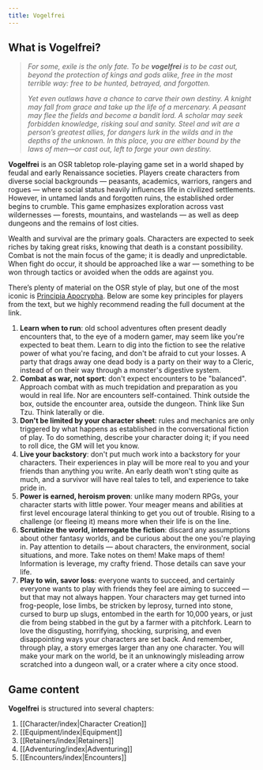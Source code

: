 ```yaml
---
title: Vogelfrei
---
```

## What is Vogelfrei?

>
> *For some, exile is the only fate. To be **vogelfrei** is to be cast out, beyond the protection of kings and gods alike, free in the most terrible way: free to be hunted, betrayed, and forgotten.*
> 
> *Yet even outlaws have a chance to carve their own destiny. A knight may fall from grace and take up the life of a mercenary. A peasant may flee the fields and become a bandit lord. A scholar may seek forbidden knowledge, risking soul and sanity. Steel and wit are a person’s greatest allies, for dangers lurk in the wilds and in the depths of the unknown. In this place, you are either bound by the laws of men—or cast out, left to forge your own destiny.*

**Vogelfrei** is an OSR tabletop role-playing game set in a world shaped by feudal and early Renaissance societies. Players create characters from diverse social backgrounds — peasants, academics, warriors, rangers and rogues — where social status heavily influences life in civilized settlements. However, in untamed lands and forgotten ruins, the established order begins to crumble. This game emphasizes exploration across vast wildernesses — forests, mountains, and wastelands — as well as deep dungeons and the remains of lost cities.

Wealth and survival are the primary goals. Characters are expected to seek riches by taking great risks, knowing that death is a constant possibility. Combat is not the main focus of the game; it is deadly and unpredictable. When fight do occur, it should be approached like a war — something to be won through tactics or avoided when the odds are against you.

There’s plenty of material on the OSR style of play, but one of the most iconic is [Principia Apocrypha](https://lithyscaphe.blogspot.com/p/principia-apocrypha.html). Below are some key principles for players from the text, but we highly recommend reading the full document at the link.

1. **Learn when to run**: old school adventures often present deadly encounters that, to the eye of a modern gamer, may seem like you're expected to beat them. Learn to dig into the fiction to see the relative power of what you're facing, and don't be afraid to cut your losses. A party that drags away one dead body is a party on their way to a Cleric, instead of on their way through a monster's digestive system.
2. **Combat as war, not sport**: don't expect encounters to be "balanced". Approach combat with as much trepidation and preparation as you would in real life. Nor are encounters self-contained. Think outside the box, outside the encounter area, outside the dungeon. Think like Sun Tzu. Think laterally or die.
3. **Don't be limited by your character sheet**: rules and mechanics are only triggered by what happens as established in the conversational fiction of play. To do something, describe your character doing it; if you need to roll dice, the GM will let you know. 
4. **Live your backstory**: don't put much work into a backstory for your characters. Their experiences in play will be more real to you and your friends than anything you write. An early death won't sting quite as much, and a survivor will have real tales to tell, and experience to take pride in. 
5. **Power is earned, heroism proven**: unlike many modern RPGs, your character starts with little power. Your meager means and abilities at first level encourage lateral thinking to get you out of trouble. Rising to a challenge (or fleeing it) means more when their life is on the line. 
6. **Scrutinize the world, interrogate the fiction**: discard any assumptions about other fantasy worlds, and be curious about the one you're playing in. Pay attention to details — about characters, the environment, social situations, and more. Take notes on them! Make maps of them! Information is leverage, my crafty friend. Those details can save your life.
7. **Play to win, savor loss**: everyone wants to succeed, and certainly everyone wants to play with friends they feel are aiming to succeed — but that may not always happen. Your characters may get turned into frog-people, lose limbs, be stricken by leprosy, turned into stone, cursed to burp up slugs, entombed in the earth for 10,000 years, or just die from being stabbed in the gut by a farmer with a pitchfork. Learn to love the disgusting, horrifying, shocking, surprising, and even disappointing ways your characters are set back. And remember, through play, a story emerges larger than any one character. You will make your mark on the world, be it an unknowingly misleading arrow scratched into a dungeon wall, or a crater where a city once stood.

## Game content

**Vogelfrei** is structured into several chapters:
1. [[Character/index|Character Creation]]
2. [[Equipment/index|Equipment]]
3. [[Retainers/index|Retainers]]
4. [[Adventuring/index|Adventuring]]
5. [[Encounters/index|Encounters]]